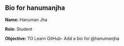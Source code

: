 ## Bio for hanumanjha

**Name:** Hanuman Jha

**Role:** Student

**Objective:** TO Learn GitHub- Add a bio for @hanumanjha


